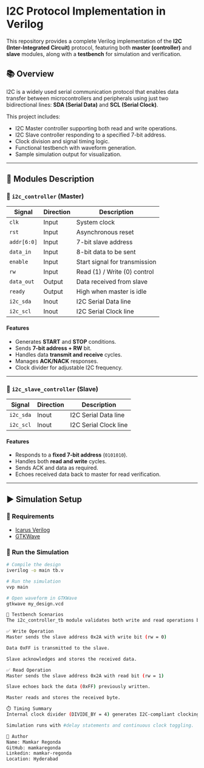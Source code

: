 # I2C Protocol Implementation in Verilog

This repository provides a complete Verilog implementation of the **I2C (Inter-Integrated Circuit)** protocol, featuring both **master (controller)** and **slave** modules, along with a **testbench** for simulation and verification.

## 📚 Overview

I2C is a widely used serial communication protocol that enables data transfer between microcontrollers and peripherals using just two bidirectional lines: **SDA (Serial Data)** and **SCL (Serial Clock)**.

This project includes:

- I2C Master controller supporting both read and write operations.
- I2C Slave controller responding to a specified 7-bit address.
- Clock division and signal timing logic.
- Functional testbench with waveform generation.
- Sample simulation output for visualization.

---

## 🧱 Modules Description

### 🔹 `i2c_controller` (Master)

| Signal      | Direction | Description                    |
|-------------|-----------|--------------------------------|
| `clk`       | Input     | System clock                   |
| `rst`       | Input     | Asynchronous reset             |
| `addr[6:0]` | Input     | 7-bit slave address            |
| `data_in`   | Input     | 8-bit data to be sent          |
| `enable`    | Input     | Start signal for transmission  |
| `rw`        | Input     | Read (1) / Write (0) control   |
| `data_out`  | Output    | Data received from slave       |
| `ready`     | Output    | High when master is idle       |
| `i2c_sda`   | Inout     | I2C Serial Data line           |
| `i2c_scl`   | Inout     | I2C Serial Clock line          |

#### Features
- Generates **START** and **STOP** conditions.
- Sends **7-bit address + RW** bit.
- Handles data **transmit and receive** cycles.
- Manages **ACK/NACK** responses.
- Clock divider for adjustable I2C frequency.

---

### 🔹 `i2c_slave_controller` (Slave)

| Signal    | Direction | Description                     |
|-----------|-----------|---------------------------------|
| `i2c_sda` | Inout     | I2C Serial Data line            |
| `i2c_scl` | Inout     | I2C Serial Clock line           |

#### Features
- Responds to a **fixed 7-bit address** (`0101010`).
- Handles both **read and write** cycles.
- Sends ACK and data as required.
- Echoes received data back to master for read verification.

---

## ▶️ Simulation Setup

### 🔧 Requirements

- [Icarus Verilog](http://iverilog.icarus.com/)
- [GTKWave](http://gtkwave.sourceforge.net/)

### 🏃 Run the Simulation

```bash
# Compile the design
iverilog -o main tb.v

# Run the simulation
vvp main

# Open waveform in GTKWave
gtkwave my_design.vcd

🧪 Testbench Scenarios
The i2c_controller_tb module validates both write and read operations between the master and slave.

✅ Write Operation
Master sends the slave address 0x2A with write bit (rw = 0)

Data 0xFF is transmitted to the slave.

Slave acknowledges and stores the received data.

✅ Read Operation
Master sends the slave address 0x2A with read bit (rw = 1)

Slave echoes back the data (0xFF) previously written.

Master reads and stores the received byte.

⏱️ Timing Summary
Internal clock divider (DIVIDE_BY = 4) generates I2C-compliant clocking.

Simulation runs with #delay statements and continuous clock toggling.

👤 Author
Name: Mamkar Regonda
GitHub: mamkaregonda
Linkedin: mamkar-regonda
Location: Hyderabad
